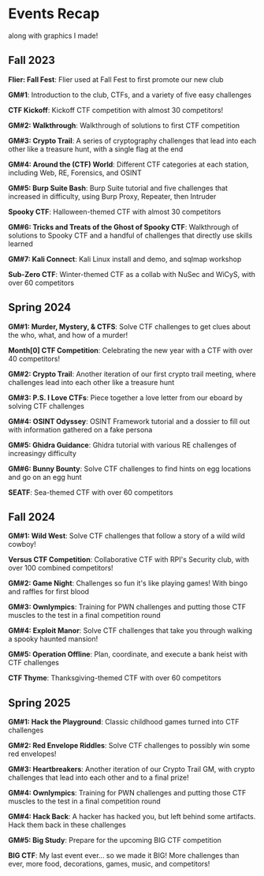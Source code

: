# Events Recap
along with graphics I made!

## Fall 2023

**Flier: Fall Fest**: Flier used at Fall Fest to first promote our new club

**GM#1**: Introduction to the club, CTFs, and a variety of five easy challenges

**CTF Kickoff**: Kickoff CTF competition with almost 30 competitors!

**GM#2: Walkthrough**: Walkthrough of solutions to first CTF competition

**GM#3: Crypto Trail**: A series of cryptography challenges that lead into each other like a treasure hunt, with a single flag at the end

**GM#4: Around the (CTF) World**: Different CTF categories at each station, including Web, RE, Forensics, and OSINT

**GM#5: Burp Suite Bash**: Burp Suite tutorial and five challenges that increased in difficulty, using Burp Proxy, Repeater, then Intruder

**Spooky CTF**: Halloween-themed CTF with almost 30 competitors

**GM#6: Tricks and Treats of the Ghost of Spooky CTF**: Walkthrough of solutions to Spooky CTF and a handful of challenges that directly use skills learned

**GM#7: Kali Connect**: Kali Linux install and demo, and sqlmap workshop

**Sub-Zero CTF**: Winter-themed CTF as a collab with NuSec and WiCyS, with over 60 competitors

## Spring 2024

**GM#1: Murder, Mystery, & CTFS**: Solve CTF challenges to get clues about the who, what, and how of a murder!

**Month[0] CTF Competition**: Celebrating the new year with a CTF with over 40 competitors!

**GM#2: Crypto Trail**: Another iteration of our first crypto trail meeting, where challenges lead into each other like a treasure hunt

**GM#3: P.S. I Love CTFs**: Piece together a love letter from our eboard by solving CTF challenges

**GM#4: OSINT Odyssey**: OSINT Framework tutorial and a dossier to fill out with information gathered on a fake persona

**GM#5: Ghidra Guidance**: Ghidra tutorial with various RE challenges of increasingy difficulty

**GM#6: Bunny Bounty**: Solve CTF challenges to find hints on egg locations and go on an egg hunt

**SEATF**: Sea-themed CTF with over 60 competitors

## Fall 2024

**GM#1: Wild West**: Solve CTF challenges that follow a story of a wild wild cowboy!

**Versus CTF Competition**: Collaborative CTF with RPI's Security club, with over 100 combined competitors!

**GM#2: Game Night**: Challenges so fun it's like playing games! With bingo and raffles for first blood 

**GM#3: Ownlympics**: Training for PWN challenges and putting those CTF muscles to the test in a final competition round

**GM#4: Exploit Manor**: Solve CTF challenges that take you through walking a spooky haunted mansion!

**GM#5: Operation Offline**: Plan, coordinate, and execute a bank heist with CTF challenges

**CTF Thyme**: Thanksgiving-themed CTF with over 60 competitors

## Spring 2025

**GM#1: Hack the Playground**: Classic childhood games turned into CTF challenges 

**GM#2: Red Envelope Riddles**: Solve CTF challenges to possibly win some red envelopes!

**GM#3: Heartbreakers**: Another iteration of our Crypto Trail GM, with crypto challenges that lead into each other and to a final prize! 

**GM#4: Ownlympics**: Training for PWN challenges and putting those CTF muscles to the test in a final competition round

**GM#4: Hack Back**: A hacker has hacked you, but left behind some artifacts. Hack them back in these challenges 

**GM#5: Big Study**: Prepare for the upcoming BIG CTF competition

**BIG CTF**: My last event ever... so we made it BIG! More challenges than ever, more food, decorations, games, music, and competitors!

